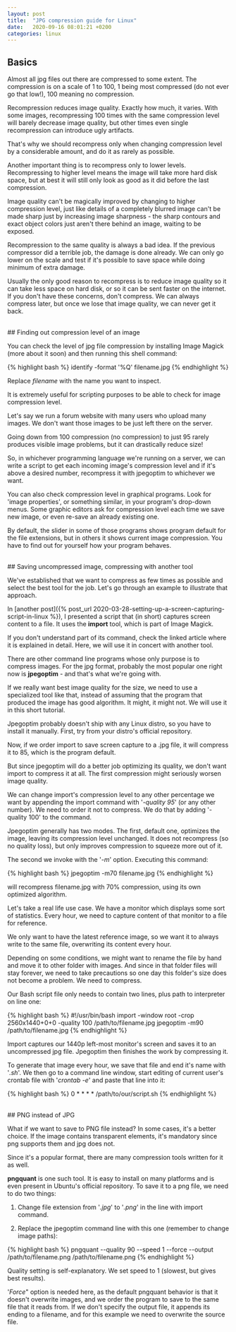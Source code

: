 ```yaml
---
layout: post
title:  "JPG compression guide for Linux"
date:   2020-09-16 08:01:21 +0200
categories: linux
---
```

## Basics

Almost all jpg files out there are compressed to some extent. The compression is on a scale of 1 to 100, 1 being most compressed (do not ever go that low!), 100 meaning no compression.

Recompression reduces image quality. Exactly how much, it varies. With some images, recompressing 100 times with the same compression level will barely decrease image quality, but other times even single recompression can introduce ugly artifacts.

That's why we should recompress only when changing compression level by a considerable amount, and do it as rarely as possible.

Another important thing is to recompress only to lower levels. Recompressing to higher level means the image will take more hard disk space, but at best it will still only look as good as it did before the last compression.

Image quality can't be magically improved by changing to higher compression level, just like details of a completely blurred image can't be made sharp just by increasing image sharpness - the sharp contours and exact object colors just aren't there behind an image, waiting to be exposed.

Recompression to the same quality is always a bad idea. If the previous compressor did a terrible job, the damage is done already. We can only go lower on the scale and test if it's possible to save space while doing minimum of extra damage.

Usually the only good reason to recompress is to reduce image quality so it can take less space on hard disk, or so it can be sent faster on the internet. If you don't have these concerns, don't compress. We can always compress later, but once we lose that image quality, we can never get it back.

<br>
## Finding out compression level of an image

You can check the level of jpg file compression by installing Image Magick (more about it soon) and then running this shell command:

{% highlight bash %}
identify -format '%Q' filename.jpg
{% endhighlight %}

Replace *filename* with the name you want to inspect.

It is extremely useful for scripting purposes to be able to check for image compression level.

Let's say we run a forum website with many users who upload many images. We don't want those images to be just left there on the server.

Going down from 100 compression (no compression) to just 95 rarely produces visible image problems, but it can drastically reduce size!

So, in whichever programming language we're running on a server, we can write a script to get each incoming image's compression level and if it's above a desired number, recompress it with jpegoptim to whichever we want.

You can also check compression level in graphical programs. Look for 'image properties', or something similar, in your program's drop-down menus. Some graphic editors ask for compression level each time we save new image, or even re-save an already existing one.

By default, the slider in some of those programs shows program default for the file extensions, but in others it shows current image compression. You have to find out for yourself how your program behaves.

<br>
## Saving uncompressed image, compressing with another tool

We've established that we want to compress as few times as possible and select the best tool for the job. Let's go through an example to illustrate that approach.

In [another post]({% post_url 2020-03-28-setting-up-a-screen-capturing-script-in-linux %}), I presented a script that (in short) captures screen content to a file. It uses the **import** tool, which is part of Image Magick.

If you don't understand part of its command, check the linked article where it is explained in detail. Here, we will use it in concert with another tool.

There are other command line programs whose only purpose is to compress images. For the jpg format, probably the most popular one right now is **jpegoptim** - and that's what we're going with.

If we really want best image quality for the size, we need to use a specialized tool like that, instead of assuming that the program that produced the image has good algorithm. It might, it might not. We will use it in this short tutorial.

Jpegoptim probably doesn't ship with any Linux distro, so you have to install it manually. First, try from your distro's official repository.

Now, if we order import to save screen capture to a .jpg file, it will compress it to 85, which is the program default.

But since jpegoptim will do a better job optimizing its quality, we don't want import to compress it at all. The first compression might seriously worsen image quality.

We can change import's compression level to any other percentage we want by appending the import command with '*-quality 95*' (or any other number). We need to order it not to compress. We do that by adding '-quality 100' to the command.

Jpegoptim generally has two modes. The first, default one, optimizes the image, leaving its compression level unchanged. It does not recompress (so no quality loss), but only improves compression to squeeze more out of it.

The second we invoke with the '*-m*' option. Executing this command:

{% highlight bash %}
jpegoptim -m70 filename.jpg
{% endhighlight %}

will recompress filename.jpg with 70% compression, using its own optimized algorithm.

Let's take a real life use case. We have a monitor which displays some sort of statistics. Every hour, we need to capture content of that monitor to a file for reference.

We only want to have the latest reference image, so we want it to always write to the same file, overwriting its content every hour.

Depending on some conditions, we might want to rename the file by hand and move it to other folder with images. And since in that folder files will stay forever, we need to take precautions so one day this folder's size does not become a problem. We need to compress.

Our Bash script file only needs to contain two lines, plus path to interpreter on line one:

{% highlight bash %}
#!/usr/bin/bash
import -window root -crop 2560x1440+0+0 -quality 100 /path/to/filename.jpg
jpegoptim -m90 /path/to/filename.jpg
{% endhighlight %}

Import captures our 1440p left-most monitor's screen and saves it to an uncompressed jpg file. Jpegoptim then finishes the work by compressing it.

To generate that image every hour, we save that file and end it's name with '*.sh*'. We then go to a command line window, start editing of current user's crontab file with '*crontab -e*' and paste that line into it:

{% highlight bash %}
0 * * * *	/path/to/our/script.sh
{% endhighlight %}

<br>
## PNG instead of JPG

What if we want to save to PNG file instead? In some cases, it's a better choice. If the image contains transparent elements, it's mandatory since png supports them and jpg does not.

Since it's a popular format, there are many compression tools written for it as well.

**pngquant** is one such tool. It is easy to install on many platforms and is even present in Ubuntu's official repository. To save it to a png file, we need to do two things:

1. Change file extension from '*.jpg*' to '*.png*' in the line with import command.

2. Replace the jpegoptim command line with this one (remember to change image paths):

{% highlight bash %}
pngquant --quality 90 --speed 1 --force --output /path/to/filename.png /path/to/filename.png
{% endhighlight %}

Quality setting is self-explanatory. We set speed to 1 (slowest, but gives best results).

'*Force*" option is needed here, as the default pngquant behavior is that it doesn't overwrite images, and we order the program to save to the same file that it reads from. If we don't specify the output file, it appends its ending to a filename, and for this example we need to overwrite the source file.